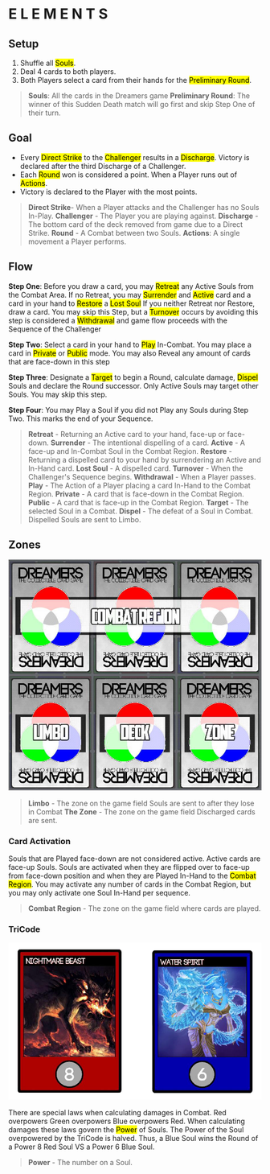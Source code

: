 # E L E M E N T S

## Setup

 1. Shuffle all <mark>Souls</mark>.
 2. Deal 4 cards to both players.
 3. Both Players select a  card from their hands for the <mark>Preliminary Round</mark>.

> **Souls**: All the cards in the Dreamers game
> **Preliminary Round**: The winner of this Sudden Death match will go first and skip Step One of their turn.

## Goal

 - Every <mark>Direct Strike</mark> to the <mark>Challenger</mark> results  in a <mark>Discharge</mark>. Victory is declared after the third Discharge of a Challenger.
 - Each <mark>Round</mark> won is considered a point. When a Player runs out of <mark>Actions</mark>.
 - Victory is declared to the Player with the most points.

> **Direct Strike**- When a Player attacks and the Challenger has no Souls In-Play.
> **Challenger** - The Player you are playing against.
> **Discharge** - The bottom card of the deck removed from game due to a Direct Strike.
> **Round** - A Combat between two Souls.
> **Actions**: A single movement a Player performs.

## Flow

**Step One**: Before you draw a card, you may <mark>Retreat</mark> any Active Souls from the Combat Area. If no Retreat, you may <mark>Surrender</mark> and <mark>Active</mark> card and a card in your hand to <mark>Restore</mark> a <mark>Lost Soul</mark> If you neither Retreat nor Restore, draw a card. You may skip this Step, but a <mark>Turnover</mark> occurs by avoiding this step is considered a <mark>Withdrawal</mark> and game flow proceeds with the Sequence of the Challenger

**Step Two**: Select a card in your hand to <mark>Play</mark> In-Combat. You may place a card in <mark>Private</mark> or <mark>Public</mark> mode. You may also Reveal any amount of cards that are face-down in this step

**Step Three**: Designate a <mark>Target</mark> to begin a Round, calculate damage, <mark>Dispel</mark> Souls and declare the Round successor. Only Active Souls may target other Souls. You may skip this step.

**Step Four**: You may Play a Soul if you did not Play any Souls during Step Two. This marks the end of your Sequence.

> **Retreat** - Returning an Active card to your hand, face-up or face-down.
> **Surrender** - The intentional dispelling of a card.
> **Active** - A face-up and In-Combat Soul in the Combat Region.
> **Restore** - Returning a dispelled card to your hand by surrendering an Active and In-Hand card.
> **Lost Soul** - A dispelled card.
> **Turnover** - When the Challenger's Sequence begins.
> **Withdrawal** - When a Player passes.
> **Play** - The Action of a Player placing a card In-Hand to the Combat Region.
> **Private** - A card that is face-down in the Combat Region.
> **Public** - A card that is face-up in the Combat Region.
> **Target** - The selected Soul in a Combat.
> **Dispel** - The defeat of a Soul in Combat. Dispelled Souls are sent to Limbo.

## Zones

![Battle Field](https://raw.githubusercontent.com/thebanon/dreamers/master/app/zones.jpg)

> **Limbo** - The zone on the game field Souls are sent to after they lose in Combat
> **The Zone** - The zone on the game field Discharged cards are sent.

### Card Activation

Souls that are Played face-down are not considered active. Active cards are face-up Souls. Souls are activated when they are flipped over to face-up from face-down position and when they are Played In-Hand to the <mark>Combat Region</mark>. You may activate any number of cards in the Combat Region, but you may only activate one Soul In-Hand per sequence.

> **Combat Region** - The zone on the game field where cards are played.

### TriCode

![Battle Field](https://raw.githubusercontent.com/thebanon/dreamers/master/app/r8vsb6.png)

There are special laws when calculating damages in Combat. Red overpowers Green overpowers Blue overpowers Red. When calculating damages these laws govern the <mark>Power</mark> of Souls. The Power of the Soul overpowered by the TriCode is halved. Thus, a Blue Soul wins the Round of a Power 8 Red Soul VS a Power 6 Blue Soul.

> **Power** - The number on a Soul. 
